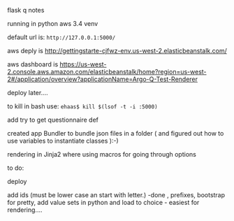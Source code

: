 flask q notes

running in python aws 3.4 venv

default url is: `http://127.0.0.1:5000/`

aws deply is http://gettingstarte-cjfwz-env.us-west-2.elasticbeanstalk.com/

aws dashboard is https://us-west-2.console.aws.amazon.com/elasticbeanstalk/home?region=us-west-2#/application/overview?applicationName=Argo-Q-Test-Renderer

deploy later....

to kill in bash use:  `ehaas$ kill $(lsof -t -i :5000)`

add try to get questionnaire def

created app Bundler to bundle json files in a folder ( and figured out how to use variables to instantiate classes  ):-)

rendering in Jinja2 where using macros for going through options

to do:

deploy

add ids (must be lower case an start with letter.) -done , prefixes, bootstrap for pretty,  add value sets in python and load to choice - easiest for rendering....
